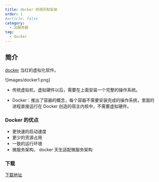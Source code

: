 ```yaml
---
title: docker 的简历和安装
order: 1
#article: false
category:
  - 云服务器
tag:
  - docker
---
```


## 简介

[docker](https://www.docker.com/) 当红的虚拟化软件。

![images/docker1.png]

- 传统虚拟机，虚拟硬件以后，需要在上面安装一个完整的操作系统。

- Docker：推出了容器的概念，每个容器不需要安装完成的操作系统，里面的进程直接运行在 Docker 创造的宿主内核中，不需要虚拟硬件。

### Docker 的优点

- 更快速的启动速度
- 更少的资源占用
- 一致的运行环境
- 微服务架构， docker 天生适配微服务架构

### 下载

[下载地址](https://www.docker.com/products/docker-desktop/)
